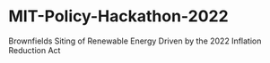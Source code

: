 # MIT-Policy-Hackathon-2022
Brownfields Siting of Renewable Energy Driven by the 2022 Inflation Reduction Act
